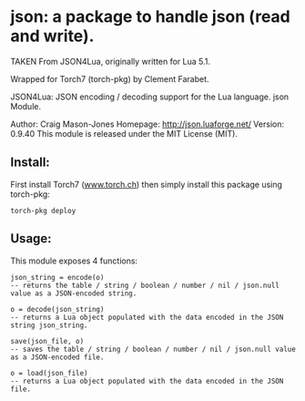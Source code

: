 # json: a package to handle json (read and write).

TAKEN From JSON4Lua, originally written for Lua 5.1.

Wrapped for Torch7 (torch-pkg) by Clement Farabet.

JSON4Lua: JSON encoding / decoding support for the Lua language.
json Module.

Author: Craig Mason-Jones
Homepage: http://json.luaforge.net/
Version: 0.9.40
This module is released under the MIT License (MIT).

## Install:

First install Torch7 (www.torch.ch) then simply install this package
using torch-pkg:

```
torch-pkg deploy
```

## Usage:

This module exposes 4 functions:

```
json_string = encode(o)
-- returns the table / string / boolean / number / nil / json.null value as a JSON-encoded string.

o = decode(json_string)
-- returns a Lua object populated with the data encoded in the JSON string json_string.

save(json_file, o)
-- saves the table / string / boolean / number / nil / json.null value as a JSON-encoded file.

o = load(json_file)
-- returns a Lua object populated with the data encoded in the JSON file.
```
